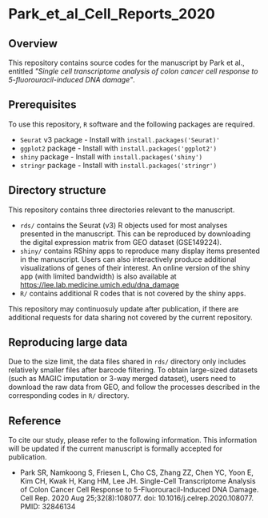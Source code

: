 # Park_et_al_Cell_Reports_2020

## Overview 

This repository contains source codes for the manuscript by Park et
al., entitled *"Single cell transcriptome analysis of colon cancer cell
response to 5-fluorouracil-induced DNA damage"*.

## Prerequisites

To use this repository, `R` software and the following packages are required.

* `Seurat` v3 package - Install with `install.packages('Seurat)'`
* `ggplot2` package - Install with `install.packages('ggplot2')`
* `shiny` package - Install with `install.packages('shiny')`
* `stringr` package - Install with `install.packages('stringr')`

## Directory structure

This repository contains three directories relevant to the manuscript.

* `rds/` contains the Seurat (v3) R objects used for most analyses
  presented in the manuscript. This can be reproduced by downloading the
  digital expression matrix from GEO dataset (GSE149224).
* `shiny/` contains RShiny apps to reproduce many display items
  presented in the manuscript. Users can also interactively produce
  additional visualizations of genes of their interest. An online
  version of the shiny app (with limited bandwidth) is also available at
  https://lee.lab.medicine.umich.edu/dna_damage
* `R/` contains additional R codes that is not covered by the shiny
  apps.
  
This repository may continuosuly update after publication, if there
are additional requests for data sharing not covered by the current 
repository.

## Reproducing large data

Due to the size limit, the data files shared in `rds/` directory only
includes relatively smaller files after barcode filtering. To obtain
large-sized datasets (such as MAGIC imputation or 3-way merged
dataset), users need to download the raw data from GEO, and follow the
processes described in the corresponding codes in `R/` directory.

## Reference

To cite our study, please refer to the following information. This
information will be updated if the current manuscript is formally
accepted for publication.

* Park SR, Namkoong S, Friesen L, Cho CS, Zhang ZZ, Chen YC, Yoon E,
 Kim CH, Kwak H, Kang HM, Lee JH. Single-Cell Transcriptome Analysis
 of Colon Cancer Cell Response to 5-Fluorouracil-Induced DNA Damage.
 Cell Rep. 2020 Aug 25;32(8):108077. doi: 10.1016/j.celrep.2020.108077.
 PMID: 32846134
